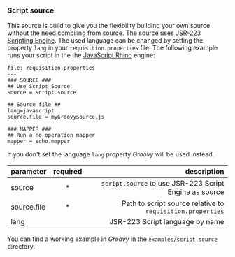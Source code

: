 ### Script source
This source is build to give you the flexibility building your own source without the need compiling from source. The source uses [JSR-223 Scripting Engine](https://www.jcp.org/en/jsr/detail?id=223). The used language can be changed by setting the property `lang` in your `requisition.properties` file. The following example runs your script in the the [JavaScript Rhino](http://en.wikipedia.org/wiki/Rhino_%28JavaScript_engine%29) engine:

    file: requisition.properties
    ---
    ### SOURCE ###
    ## Use Script Source
    source = script.source

    ## Source file ##
    lang=javascript
    source.file = myGroovySource.js

    ### MAPPER ###
    ## Run a no operation mapper
    mapper = echo.mapper

If you don't set the language `lang` property _Groovy_ will be used instead.

| parameter   | required | description                                        |
|-------------|:--------:|---------------------------------------------------:|
| source      | * |`script.source` to use JSR-223 Script Engine as source     |
| source.file | * |Path to script source relative to `requisition.properties` |
| lang        |   |JSR-223 Script language by name                            |

You can find a working example in _Groovy_ in the `examples/script.source` directory.
